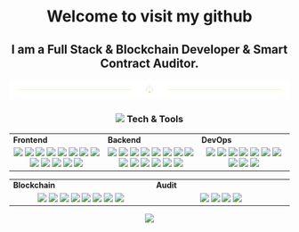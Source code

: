<h1 align="center">
  Welcome to visit my github
</h1>
<h2 align="center">
  I am a Full Stack & Blockchain Developer & Smart Contract Auditor.
</h2>
<div align="center">
  <img src="https://github.com/solutionwizard928/solutionwizard928/blob/main/divider1.png" alt="divider"/>
</div> 
<h3 align="center"><img src="https://github.com/solutionwizard928/naruhitokaide/blob/main/code.gif" height="20"/> Tech & Tools</h3>

<div align="center" style="witdh:100%"> 
  <table>
    <tr>
      <td valign="center" width="100px"><b>Frontend<b></td>
      <td valign="center" width="100px"><b>Backend<b></td>
      <td valign="center" width="100px"><b>DevOps<b></td>
    </tr>
    <tr>
      <td valign="center" align="center" width="300px">
        <img src="https://img.shields.io/badge/Angular-blue" /> 
        <img src="https://img.shields.io/badge/Flutter-blue" /> 
        <img src="https://img.shields.io/badge/HTML-blue" /> 
        <img src="https://img.shields.io/badge/React-blue" /> 
        <img src="https://img.shields.io/badge/CSS-blue" />
        <img src="https://img.shields.io/badge/JavaScript-blue" /> 
        <img src="https://img.shields.io/badge/TypeScript-blue" />
        <img src="https://img.shields.io/badge/Vue-blue" /> 
        <img src="https://img.shields.io/badge/Bootstrap-blue" /> 
        <img src="https://img.shields.io/badge/Tailwind-blue" /> 
        <img src="https://img.shields.io/badge/Next-blue" /> 
        <img src="https://img.shields.io/badge/Nuxt-blue" /> 
        <img src="https://img.shields.io/badge/Chart.js-blue" />
      </td>      
      <td valign="center" align="center" width="300px">
        <img src="https://img.shields.io/badge/Django-blue" /> 
        <img src="https://img.shields.io/badge/Python-blue" /> 
        <img src="https://img.shields.io/badge/Selenium-blue" />        
        <img src="https://img.shields.io/badge/Ruby-blue" /> 
        <img src="https://img.shields.io/badge/Rails-blue" /> 
        <img src="https://img.shields.io/badge/BeautifulSoup-blue" /> 
        <img src="https://img.shields.io/badge/Pandas-blue" /> 
        <img src="https://img.shields.io/badge/Numpy-blue" /> 
        <img src="https://img.shields.io/badge/Flask-blue" /> 
        <img src="https://img.shields.io/badge/PHP-blue" /> 
        <img src="https://img.shields.io/badge/Laravel-blue" /> 
        <img src="https://img.shields.io/badge/Node.js-blue" /> 
        <img src="https://img.shields.io/badge/Express-blue" /> 
        <img src="https://img.shields.io/badge/Nest.js-blue" /> 
      </td>
      <td valign="center" align="center" width="300px">
        <img src="https://img.shields.io/badge/AWS-blue" /> 
        <img src="https://img.shields.io/badge/CI/CD-blue" /> 
        <img src="https://img.shields.io/badge/Docker-blue" /> 
        <img src="https://img.shields.io/badge/TDD-blue" /> 
        <img src="https://img.shields.io/badge/Jira-blue" /> 
        <img src="https://img.shields.io/badge/Tezos-blue" /> 
        <img src="https://img.shields.io/badge/MySQL-blue" /> 
        <img src="https://img.shields.io/badge/NoSQL-blue" /> 
        <img src="https://img.shields.io/badge/MongoDB-blue" /> 
        <img src="https://img.shields.io/badge/PostgreSQL-blue" /> 
      </td>
    </tr>
  </table>
  
 <table>
    <tr>
      <td valign="center" width="100px"><b>Blockchain<b></td>
      <td valign="center" width="100px"><b>Audit<b></td>
    </tr>
    <tr>
      <td valign="center" align="center" width="300px">
        <img src="https://img.shields.io/badge/Web3.js-blue" /> 
        <img src="https://img.shields.io/badge/Solidity-blue" /> 
        <img src="https://img.shields.io/badge/Polkadot-blue" /> 
        <img src="https://img.shields.io/badge/Solana-blue" /> 
        <img src="https://img.shields.io/badge/Golang-blue" /> 
        <img src="https://img.shields.io/badge/Rust-blue" /> 
        <img src="https://img.shields.io/badge/Smart Contract-blue" /> 
        <img src="https://img.shields.io/badge/Bitcoin-blue" />
      </td>
     <td valign="center" align="center" width="300px">
       <img src="https://img.shields.io/badge/Code4rena-blue" /> 
       <img src="https://img.shields.io/badge/Sherlock-blue" /> 
       <img src="https://img.shields.io/badge/Hats-blue" /> 
       <img src="https://img.shields.io/badge/Cantina-blue" />
      </td>
    </tr>
  </table>
</div>

<p align="center">
  <img src="https://capsule-render.vercel.app/api?type=waving&color=gradient&height=65&section=footer"/>
</p>
